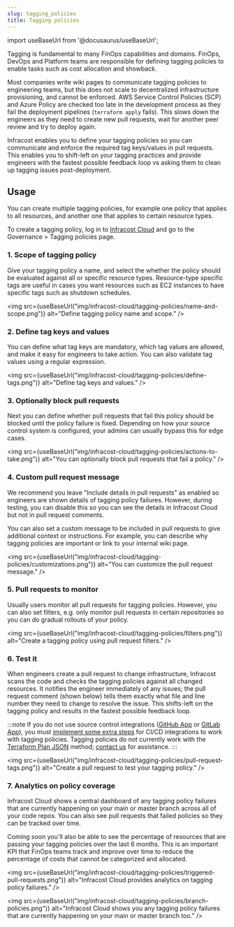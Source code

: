 ```yaml
---
slug: tagging_policies
title: Tagging policies
---
```


import useBaseUrl from '@docusaurus/useBaseUrl';

Tagging is fundamental to many FinOps capabilities and domains. FinOps, DevOps and Platform teams are responsible for defining tagging policies to enable tasks such as cost allocation and showback.

Most companies write wiki pages to communicate tagging policies to engineering teams, but this does not scale to decentralized infrastructure provisioning, and cannot be enforced. AWS Service Control Policies (SCP) and Azure Policy are checked too late in the development process as they fail the deployment pipelines (`terraform apply` fails). This slows down the engineers as they need to create new pull requests, wait for another peer review and try to deploy again.

Infracost enables you to define your tagging policies so you can communicate and enforce the required tag keys/values in pull requests. This enables you to shift-left on your tagging practices and provide engineers with the fastest possible feedback loop vs asking them to clean up tagging issues post-deployment.

## Usage

You can create multiple tagging policies, for example one policy that applies to all resources, and another one that applies to certain resource types.

To create a tagging policy, log in to [Infracost Cloud](https://dashboard.infracost.io) and go to the Governance > Tagging policies page.

### 1. Scope of tagging policy

Give your tagging policy a name, and select the whether the policy should be evaluated against all or specific resource types. Resource-type specific tags are useful in cases you want resources such as EC2 instances to have specific tags such as shutdown schedules.

<img src={useBaseUrl("img/infracost-cloud/tagging-policies/name-and-scope.png")} alt="Define tagging policy name and scope." />

### 2. Define tag keys and values

You can define what tag keys are mandatory, which tag values are allowed, and make it easy for engineers to take action. You can also validate tag values using a regular expression.

<img src={useBaseUrl("img/infracost-cloud/tagging-policies/define-tags.png")} alt="Define tag keys and values." />

### 3. Optionally block pull requests

Next you can define whether pull requests that fail this policy should be blocked until the policy failure is fixed. Depending on how your source control system is configured, your admins can usually bypass this for edge cases.

<img src={useBaseUrl("img/infracost-cloud/tagging-policies/actions-to-take.png")} alt="You can optionally block pull requests that fail a policy." />

### 4. Custom pull request message 

We recommend you leave "Include details in pull requests" as enabled so engineers are shown details of tagging policy failures. However, during testing, you can disable this so you can see the details in Infracost Cloud but not in pull request comments.

You can also set a custom message to be included in pull requests to give additional context or instructions. For example, you can describe why tagging policies are important or link to your internal wiki page.

<img src={useBaseUrl("img/infracost-cloud/tagging-policies/customizations.png")} alt="You can customize the pull request message." />

### 5. Pull requests to monitor

Usually users monitor all pull requests for tagging policies. However, you can also set filters, e.g. only monitor pull requests in certain repositories so you can do gradual rollouts of your policy.

<img src={useBaseUrl("img/infracost-cloud/tagging-policies/filters.png")} alt="Create a tagging policy using pull request filters." />

### 6. Test it

When engineers create a pull request to change infrastructure, Infracost scans the code and checks the tagging policies against all changed resources. It notifies the engineer immediately of any issues; the pull request comment (shown below) tells them exactly what file and line number they need to change to resolve the issue. This shifts-left on the tagging policy and results in the fastest possible feedback loop.

:::note
If you do not use source control integrations ([GitHub App](/docs/integrations/github_app/) or [GitLab App](/docs/integrations/gitlab_app/)), you must [implement some extra steps](/docs/guides/source_control_benefits/) for CI/CD integrations to work with tagging policies. Tagging policies do not currently work with the [Terraform Plan JSON](/docs/features/cli_commands/#option-2-terraform-plan-json) method; [contact us](mailto:hello@infracost.io) for assistance.
:::

<img src={useBaseUrl("img/infracost-cloud/tagging-policies/pull-request-tags.png")} alt="Create a pull request to test your tagging policy." />

### 7. Analytics on policy coverage

Infracost Cloud shows a central dashboard of any tagging policy failures that are currently happening on your main or master branch across all of your code repos. You can also see pull requests that failed policies so they can be tracked over time.

Coming soon you'll also be able to see the percentage of resources that are passing your tagging policies over the last 6 months. This is an important KPI that FinOps teams track and improve over time to reduce the percentage of costs that cannot be categorized and allocated.

<img src={useBaseUrl("img/infracost-cloud/tagging-policies/triggered-pull-requests.png")} alt="Infracost Cloud provides analytics on tagging policy failures." />

<img src={useBaseUrl("img/infracost-cloud/tagging-policies/branch-policies.png")} alt="Infracost Cloud shows you any tagging policy failures that are currently happening on your main or master branch too." />
